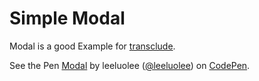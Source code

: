 # Simple Modal

Modal is a good Example for [transclude](http://leeluolee.gitbooks.io/regular-guide/en/advanced/component.html).


<p data-height="425" data-theme-id="480" data-slug-hash="kGqel" data-default-tab="result" class='codepen'>See the Pen <a href='http://codepen.io/leeluolee/pen/kGqel/'>Modal</a> by leeluolee (<a href='http://codepen.io/leeluolee'>@leeluolee</a>) on <a href='http://codepen.io'>CodePen</a>.</p>
